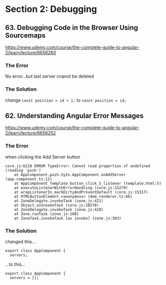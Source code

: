 # Section 2: Debugging

## 63. Debugging Code in the Browser Using Sourcemaps

https://www.udemy.com/course/the-complete-guide-to-angular-2/learn/lecture/6656260


### The Error

No error...but last server cnanot be deleted

### The Solution

change `const position = id + 1;` to `const position = id;`

## 62. Understanding Angular Error Messages

https://www.udemy.com/course/the-complete-guide-to-angular-2/learn/lecture/6656252

### The Error

when clicking the Add Server button

```
core.js:6210 ERROR TypeError: Cannot read properties of undefined (reading 'push')
    at AppComponent.push.Sy1n.AppComponent.onAddServer (app.component.ts:12)
    at AppComponent_Template_button_click_5_listener (template.html:5)
    at executeListenerWithErrorHandling (core.js:15279)
    at wrapListenerIn_markDirtyAndPreventDefault (core.js:15317)
    at HTMLButtonElement.<anonymous> (dom_renderer.ts:66)
    at ZoneDelegate.invokeTask (zone.js:421)
    at Object.onInvokeTask (core.js:28578)
    at ZoneDelegate.invokeTask (zone.js:420)
    at Zone.runTask (zone.js:188)
    at ZoneTask.invokeTask [as invoke] (zone.js:503)
```

### The Solution

changed this...

```
export class AppComponent {
  servers;
```

...to this...

```
export class AppComponent {
  servers = [];
```